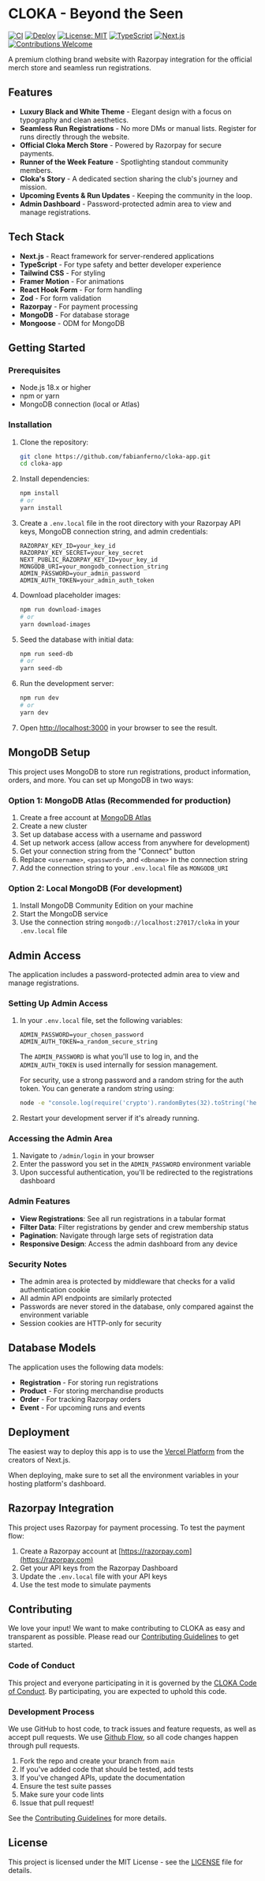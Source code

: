 # CLOKA - Beyond the Seen

[![CI](https://github.com/fabianferno/cloka-app/actions/workflows/ci.yml/badge.svg)](https://github.com/fabianferno/cloka-app/actions/workflows/ci.yml)
[![Deploy](https://github.com/fabianferno/cloka-app/actions/workflows/deploy.yml/badge.svg)](https://github.com/fabianferno/cloka-app/actions/workflows/deploy.yml)
[![License: MIT](https://img.shields.io/badge/License-MIT-yellow.svg)](https://opensource.org/licenses/MIT)
[![TypeScript](https://img.shields.io/badge/TypeScript-5.0-blue)](https://www.typescriptlang.org/)
[![Next.js](https://img.shields.io/badge/Next.js-15.2-black)](https://nextjs.org/)
[![Contributions Welcome](https://img.shields.io/badge/contributions-welcome-brightgreen.svg?style=flat)](CONTRIBUTING.md)

A premium clothing brand website with Razorpay integration for the official merch store and seamless run registrations.

## Features

- **Luxury Black and White Theme** - Elegant design with a focus on typography and clean aesthetics.
- **Seamless Run Registrations** - No more DMs or manual lists. Register for runs directly through the website.
- **Official Cloka Merch Store** - Powered by Razorpay for secure payments.
- **Runner of the Week Feature** - Spotlighting standout community members.
- **Cloka's Story** - A dedicated section sharing the club's journey and mission.
- **Upcoming Events & Run Updates** - Keeping the community in the loop.
- **Admin Dashboard** - Password-protected admin area to view and manage registrations.

## Tech Stack

- **Next.js** - React framework for server-rendered applications
- **TypeScript** - For type safety and better developer experience
- **Tailwind CSS** - For styling
- **Framer Motion** - For animations
- **React Hook Form** - For form handling
- **Zod** - For form validation
- **Razorpay** - For payment processing
- **MongoDB** - For database storage
- **Mongoose** - ODM for MongoDB

## Getting Started

### Prerequisites

- Node.js 18.x or higher
- npm or yarn
- MongoDB connection (local or Atlas)

### Installation

1. Clone the repository:
   ```bash
   git clone https://github.com/fabianferno/cloka-app.git
   cd cloka-app
   ```

2. Install dependencies:
   ```bash
   npm install
   # or
   yarn install
   ```

3. Create a `.env.local` file in the root directory with your Razorpay API keys, MongoDB connection string, and admin credentials:
   ```
   RAZORPAY_KEY_ID=your_key_id
   RAZORPAY_KEY_SECRET=your_key_secret
   NEXT_PUBLIC_RAZORPAY_KEY_ID=your_key_id
   MONGODB_URI=your_mongodb_connection_string
   ADMIN_PASSWORD=your_admin_password
   ADMIN_AUTH_TOKEN=your_admin_auth_token
   ```

4. Download placeholder images:
   ```bash
   npm run download-images
   # or
   yarn download-images
   ```

5. Seed the database with initial data:
   ```bash
   npm run seed-db
   # or
   yarn seed-db
   ```

6. Run the development server:
   ```bash
   npm run dev
   # or
   yarn dev
   ```

7. Open [http://localhost:3000](http://localhost:3000) in your browser to see the result.

## MongoDB Setup

This project uses MongoDB to store run registrations, product information, orders, and more. You can set up MongoDB in two ways:

### Option 1: MongoDB Atlas (Recommended for production)

1. Create a free account at [MongoDB Atlas](https://www.mongodb.com/cloud/atlas)
2. Create a new cluster
3. Set up database access with a username and password
4. Set up network access (allow access from anywhere for development)
5. Get your connection string from the "Connect" button
6. Replace `<username>`, `<password>`, and `<dbname>` in the connection string
7. Add the connection string to your `.env.local` file as `MONGODB_URI`

### Option 2: Local MongoDB (For development)

1. Install MongoDB Community Edition on your machine
2. Start the MongoDB service
3. Use the connection string `mongodb://localhost:27017/cloka` in your `.env.local` file

## Admin Access

The application includes a password-protected admin area to view and manage registrations.

### Setting Up Admin Access

1. In your `.env.local` file, set the following variables:
   ```
   ADMIN_PASSWORD=your_chosen_password
   ADMIN_AUTH_TOKEN=a_random_secure_string
   ```
   
   The `ADMIN_PASSWORD` is what you'll use to log in, and the `ADMIN_AUTH_TOKEN` is used internally for session management.
   
   For security, use a strong password and a random string for the auth token. You can generate a random string using:
   ```bash
   node -e "console.log(require('crypto').randomBytes(32).toString('hex'))"
   ```

2. Restart your development server if it's already running.

### Accessing the Admin Area

1. Navigate to `/admin/login` in your browser
2. Enter the password you set in the `ADMIN_PASSWORD` environment variable
3. Upon successful authentication, you'll be redirected to the registrations dashboard

### Admin Features

- **View Registrations**: See all run registrations in a tabular format
- **Filter Data**: Filter registrations by gender and crew membership status
- **Pagination**: Navigate through large sets of registration data
- **Responsive Design**: Access the admin dashboard from any device

### Security Notes

- The admin area is protected by middleware that checks for a valid authentication cookie
- All admin API endpoints are similarly protected
- Passwords are never stored in the database, only compared against the environment variable
- Session cookies are HTTP-only for security

## Database Models

The application uses the following data models:

- **Registration** - For storing run registrations
- **Product** - For storing merchandise products
- **Order** - For tracking Razorpay orders
- **Event** - For upcoming runs and events

## Deployment

The easiest way to deploy this app is to use the [Vercel Platform](https://vercel.com/new) from the creators of Next.js.

When deploying, make sure to set all the environment variables in your hosting platform's dashboard.

## Razorpay Integration

This project uses Razorpay for payment processing. To test the payment flow:

1. Create a Razorpay account at [https://razorpay.com](https://razorpay.com)
2. Get your API keys from the Razorpay Dashboard
3. Update the `.env.local` file with your API keys
4. Use the test mode to simulate payments

## Contributing

We love your input! We want to make contributing to CLOKA as easy and transparent as possible. Please read our [Contributing Guidelines](CONTRIBUTING.md) to get started.

### Code of Conduct

This project and everyone participating in it is governed by the [CLOKA Code of Conduct](CODE_OF_CONDUCT.md). By participating, you are expected to uphold this code.

### Development Process

We use GitHub to host code, to track issues and feature requests, as well as accept pull requests. We use [Github Flow](https://guides.github.com/introduction/flow/index.html), so all code changes happen through pull requests.

1. Fork the repo and create your branch from `main`
2. If you've added code that should be tested, add tests
3. If you've changed APIs, update the documentation
4. Ensure the test suite passes
5. Make sure your code lints
6. Issue that pull request!

See the [Contributing Guidelines](CONTRIBUTING.md) for more details.

## License

This project is licensed under the MIT License - see the [LICENSE](LICENSE) file for details.
